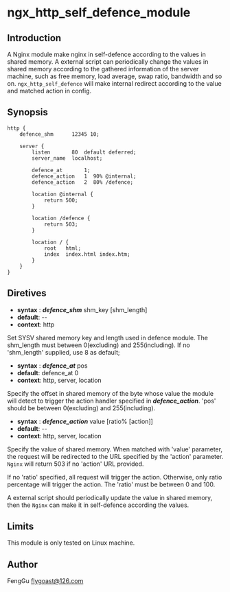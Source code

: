 # ngx_http_self_defence_module

## Introduction

A Nginx module make nginx in self-defence according to the 
values in shared memory. A external script can periodically
change the values in shared memory according to the gathered
information of the server machine, such as free memory, 
load average, swap ratio, bandwidth and so on. 
`ngx_http_self_defence` will make internal redirect according
to the value and matched action in config.

## Synopsis

    http {
        defence_shm      12345 10;
    
        server {
            listen       80  default deferred;
            server_name  localhost;
    
            defence_at       1;
            defence_action   1  90% @internal;
            defence_action   2  80% /defence;
    
            location @internal {
                return 500;
            }
    
            location /defence {
                return 503;
            }
    
            location / {
                root   html;
                index  index.html index.htm;
            }
        }
    }
        

## Diretives

* **syntax** : ***defence_shm*** shm_key [shm_length]
* **default**: --
* **context**: http

Set SYSV shared memory key and length used in defence module.
The shm_length must between 0(excluding) and 255(including).
If no 'shm_length' supplied, use 8 as default;


* **syntax** : ***defence_at*** pos
* **default**: defence_at 0
* **context**: http, server, location

Specify the offset in shared memory of the byte whose value the module will
detect to trigger the action handler specified in ***defence_action***. 
'pos' should be between 0(excluding) and 255(including).


* **syntax** : ***defence_action*** value [ratio% [action]]
* **default**: --
* **context**: http, server, location

Specify the value of shared memory. When matched with 'value' parameter,
the request will be redirected to the URL specified by the 'action' parameter.
`Nginx` will return 503 if no 'action' URL provided.

If no 'ratio' specified, all request will trigger the action. Otherwise, only
ratio percentage will trigger the action. The 'ratio' must be between 0 and 
100. 

A external script should periodically update the value in shared memory, then
the `Nginx` can make it in self-defence according the values.


## Limits

This module is only tested on Linux machine.

## Author

FengGu <flygoast@126.com>
